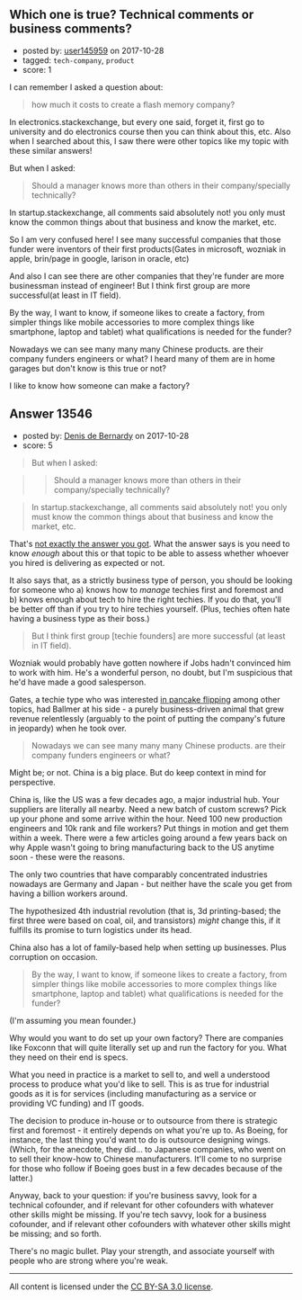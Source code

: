 ## Which one is true? Technical comments or business comments?

- posted by: [user145959](https://stackexchange.com/users/10660244/user145959) on 2017-10-28
- tagged: `tech-company`, `product`
- score: 1

I can remember I asked a question about: 

> how much it costs to create a flash memory company?

In electronics.stackexchange, but every one said, forget it, first go to university and do electronics course then you can think about this, etc.
Also when I searched about this, I saw there were other topics like my topic with these similar answers!

But when I asked: 

> Should a manager knows more than others in their company/specially
> technically?

In startup.stackexchange, all comments said absolutely not! you only must know the common things about that business and know the market, etc.

So I am very confused here! I see many successful companies that those funder were inventors of their first products(Gates in microsoft, wozniak in apple, brin/page in google, larison in oracle, etc)

And also I can see there are other companies that they're funder are more businessman instead of engineer! But I think first group are more successful(at least in IT field).

By the way, I want to know, if someone likes to create a factory, from simpler things like mobile accessories to more complex things like smartphone, laptop and tablet) what qualifications is needed for the funder?

Nowadays we can see many many many Chinese products. are their company funders engineers or what? I heard many of them are in home garages but don't know is this true or not?

I like to know how someone can make a factory?


## Answer 13546

- posted by: [Denis de Bernardy](https://stackexchange.com/users/182468/denis-de-bernardy) on 2017-10-28
- score: 5

> But when I asked:

> > Should a manager knows more than others in their company/specially technically?

> In startup.stackexchange, all comments said absolutely not! you only must know the common things about that business and know the market, etc.

That's [not exactly the answer you got](https://startups.stackexchange.com/questions/13475/should-the-head-of-a-technology-company-knows-more-than-others-in-that-field/13476#13476). What the answer says is you need to know _enough_ about this or that topic to be able to assess whether whoever you hired is delivering as expected or not.

It also says that, as a strictly business type of person, you should be looking for someone who a) knows how to _manage_ techies first and foremost and b) knows enough about tech to hire the right techies. If you do that, you'll be better off than if you try to hire techies yourself. (Plus, techies often hate having a business type as their boss.)

> But I think first group [techie founders] are more successful (at least in IT field).

Wozniak would probably have gotten nowhere if Jobs hadn't convinced him to work with him. He's a wonderful person, no doubt, but I'm suspicious that he'd have made a good salesperson.

Gates, a techie type who was interested [in pancake flipping](https://www.youtube.com/watch?v=m3drS_8BpU0) among other topics, had Ballmer at his side - a purely business-driven animal that grew revenue relentlessly (arguably to the point of putting the company's future in jeopardy) when he took over.

> Nowadays we can see many many many Chinese products. are their company funders engineers or what?

Might be; or not. China is a big place. But do keep context in mind for perspective.

China is, like the US was a few decades ago, a major industrial hub. Your suppliers are literally all nearby. Need a new batch of custom screws? Pick up your phone and some arrive within the hour. Need 100 new production engineers and 10k rank and file workers? Put things in motion and get them within a week. There were a few articles going around a few years back on why Apple wasn't going to bring manufacturing back to the US anytime soon - these were the reasons.

The only two countries that have comparably concentrated industries nowadays are Germany and Japan - but neither have the scale you get from having a billion workers around.

The hypothesized 4th industrial revolution (that is, 3d printing-based; the first three were based on coal, oil, and transistors) _might_ change this, if it fulfills its promise to turn logistics under its head.

China also has a lot of family-based help when setting up businesses. Plus corruption on occasion.

> By the way, I want to know, if someone likes to create a factory, from simpler things like mobile accessories to more complex things like smartphone, laptop and tablet) what qualifications is needed for the funder?

(I'm assuming you mean founder.)

Why would you want to do set up your own factory? There are companies like Foxconn that will quite literally set up and run the factory for you. What they need on their end is specs.

What you need in practice is a market to sell to, and well a understood process to produce what you'd like to sell. This is as true for industrial goods as it is for services (including manufacturing as a service or providing VC funding) and IT goods.

The decision to produce in-house or to outsource from there is strategic first and foremost - it entirely depends on what you're up to. As Boeing, for instance, the last thing you'd want to do is outsource designing wings. (Which, for the anecdote, they did... to Japanese companies, who went on to sell their know-how to Chinese manufacturers. It'll come to no surprise for those who follow if Boeing goes bust in a few decades because of the latter.)

Anyway, back to your question: if you're business savvy, look for a technical cofounder, and if relevant for other cofounders with whatever other skills might be missing. If you're tech savvy, look for a business cofounder, and if relevant other cofounders with whatever other skills might be missing; and so forth.

There's no magic bullet. Play your strength, and associate yourself with people who are strong where you're weak.



---

All content is licensed under the [CC BY-SA 3.0 license](https://creativecommons.org/licenses/by-sa/3.0/).
